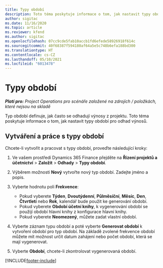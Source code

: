 ```yaml
---
title: Typy období
description: Toto téma poskytuje informace o tom, jak nastavit typy období pro odhad výnosů.
author: sigitac
ms.date: 11/16/2020
ms.topic: article
ms.reviewer: kfend
ms.author: sigitac
ms.openlocfilehash: 07cc9cde5fab10accb1fd6efede58926918f614c
ms.sourcegitcommit: 40f68387f594180af64a5e5c748b6efa188bd300
ms.translationtype: HT
ms.contentlocale: cs-CZ
ms.lasthandoff: 05/10/2021
ms.locfileid: "6013478"
---
```

# <a name="period-types"></a>Typy období

_**Platí pro:** Project Operations pro scénáře založené na zdrojích / položkách, které nejsou na skladě_

Typ období definuje, jak často se odhadují výnosy z projektu. Toto téma poskytuje informace o tom, jak nastavit typy období pro odhad výnosů. 

## <a name="create-and-work-with-period-types"></a>Vytváření a práce s typy období
Chcete-li vytvořit a pracovat s typy období, proveďte následující kroky:

1. Ve vašem prostředí Dynamics 365 Finance přejděte na **Řízení projektů a účetnictví** > **Založit** > **Odhady** > **Typy období**.
2. Výběrem možnosti **Nový** vytvořte nový typ období. Zadejte jméno a popis.
3. Vyberte hodnotu poli **Frekvence**:

    - Pokud vyberete **Týden**, **Dvoutýdenní**, **Půlměsíční**, **Měsíc**, **Den**, **Čtvrtletí** nebo **Rok**, kalendář bude použit ke generování období. 
    - Pokud vyberete **Období účetní knihy**, k vygenerování období se použijí období hlavní knihy z konfigurace hlavní knihy.
    - Pokud vyberete **Neomezený**, můžete zadat vlastní období.
4. Vyberte záznam typu období a poté vyberte **Generovat období** k vytvoření období pro typ období. Na základě zvolené frekvence období můžete mít možnost určit datum zahájení nebo počet období, která se mají vygenerovat.
5. Vyberte **Období**, chcete-li zkontrolovat vygenerovaná období.



[!INCLUDE[footer-include](../includes/footer-banner.md)]
